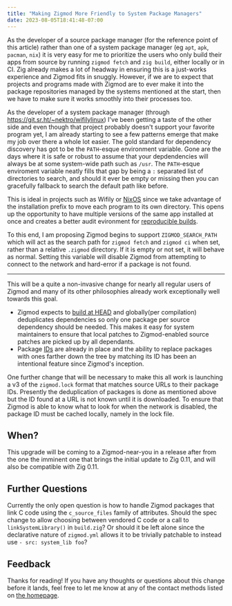 ```yaml
---
title: "Making Zigmod More Friendly to System Package Managers"
date: 2023-08-05T18:41:48-07:00
---
```


As the developer of a source package manager (for the reference point of this article) rather than one of a system package manager (eg `apt`, `apk`, `pacman`, `nix`) it is very easy for me to prioritize the users who only build their apps from source by running `zigmod fetch` and `zig build`, either locally or in CI. Zig already makes a lot of headway in ensuring this is a just-works experience and Zigmod fits in snuggly. However, if we are to expect that projects and programs made with Zigmod are to ever make it into the package repositories managed by the systems mentioned at the start, then we have to make sure it works smoothly into their processes too.

As the developer of a system package manager (through https://git.sr.ht/~nektro/wifilylinux) I've been getting a taste of the other side and even though that project probably doesn't support your favorite program yet, I am already starting to see a few patterns emerge that make my job over there a whole lot easier. The gold standard for dependency discovery has got to be the `PATH`-esque environment variable. Gone are the days where it is safe or robust to assume that your depdendencies will always be at some system-wide path such as `/usr`. The `PATH`-esque enviroment variable neatly fills that gap by being a `:` separated list of directories to search, and should it ever be empty or missing then you can gracefully fallback to search the default path like before.

This is ideal in projects such as Wifily or [NixOS](https://nixos.org/) since we take advantage of the installation prefix to move each program to its own directory. This opens up the opportunity to have multiple versions of the same app installed at once and creates a better audit evironment for [reproducible builds](https://reproducible-builds.org/).

To this end, I am proposing Zigmod begins to support `ZIGMOD_SEARCH_PATH` which will act as the search path for `zigmod fetch` and `zigmod ci` when set, rather than a relative `.zigmod` directory. If it is empty or not set, it will behave as normal. Setting this variable will disable Zigmod from attempting to connect to the network and hard-error if a package is not found.

---

This will be a quite a non-invasive change for nearly all regular users of Zigmod and many of its other philosophies already work exceptionally well towards this goal.

- Zigmod expects to [build at HEAD](https://mlog.nektro.net/posts/2023/automating-living-at-head-with-zigmod/) and globally(per compilation) deduplicates dependencies so only one package per source dependency should be needed. This makes it easy for system maintainers to ensure that local patches to Zigmod-enabled source patches are picked up by all dependants.
- Package [IDs](https://github.com/nektro/zigmod/blob/master/docs/zig.mod.md#id) are already in place and the ability to replace packages with ones farther down the tree by matching its ID has been an intentional feature since Zigmod's inception.

One further change that will be necessary to make this all work is launching a v3 of the `zigmod.lock` format that matches source URLs to their package IDs. Presently the deduplication of packages is done as mentioned above but the ID found at a URL is not known until it is downloaded. To ensure that Zigmod is able to know what to look for when the network is disabled, the package ID must be cached locally, namely in the lock file.

## When?

This upgrade will be coming to a Zigmod-near-you in a release after from the one the imminent one that brings the initial update to Zig 0.11, and will also be compatible with Zig 0.11.

## Further Questions

Currently the only open question is how to handle Zigmod packages that link C code using the `c_source_files` family of attributes. Should the spec change to allow choosing between vendored C code or a call to `linkSystemLibrary()` in `build.zig`? Or should it be left alone since the declarative nature of `zigmod.yml` allows it to be trivially patchable to instead use `- src: system_lib foo`?

## Feedback

Thanks for reading! If you have any thoughts or questions about this change before it lands, feel free to let me know at any of the contact methods listed on [the homepage](https://mlog.nektro.net/).
